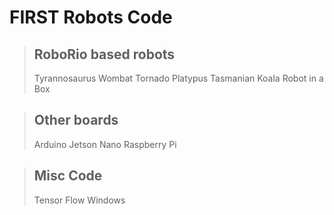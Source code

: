 # FIRST Robots Code

> ## RoboRio based robots
>  Tyrannosaurus Wombat
>  Tornado Platypus
>  Tasmanian Koala
>  Robot in a Box

> ## Other boards
>  Arduino
>  Jetson Nano
>  Raspberry Pi

> ## Misc Code
>  Tensor Flow
>  Windows


